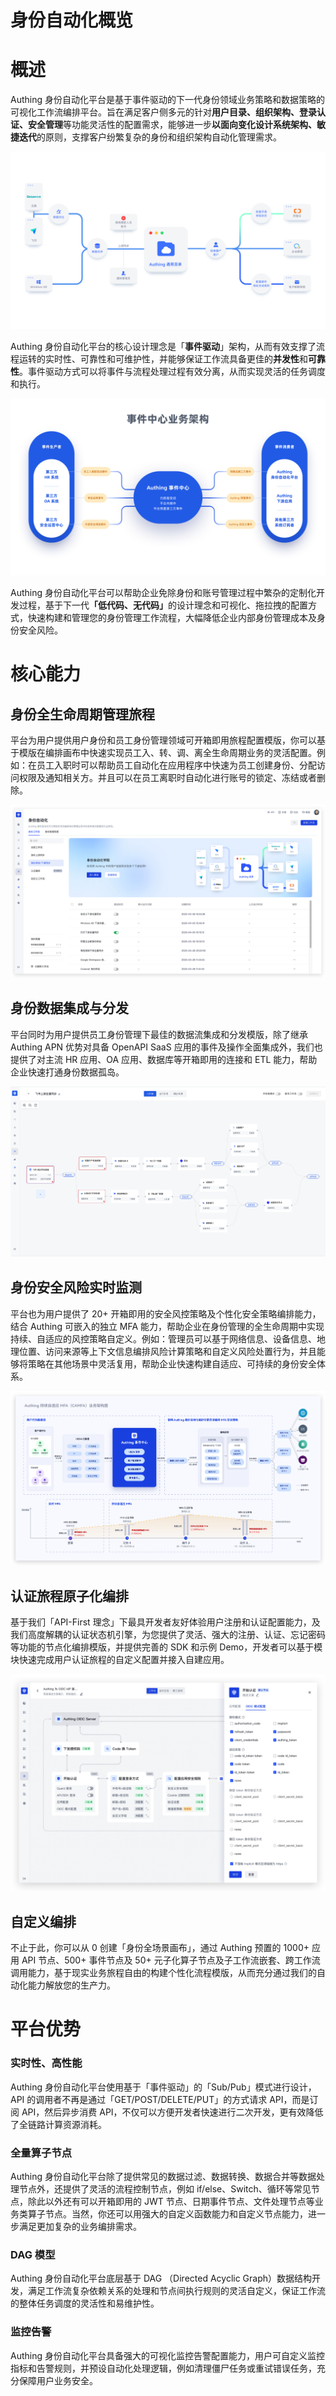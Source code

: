 # 身份自动化概览

# 概述

Authing 身份自动化平台是基于事件驱动的下一代身份领域业务策略和数据策略的可视化工作流编排平台。旨在满足客户侧多元的针对<strong>用户</strong><strong>目录、组织架构、登录认证、安全</strong><strong>管理</strong>等功能灵活性的配置需求，能够进一步<strong>以面向变化设计系统架构、</strong><strong>敏捷</strong><strong>迭代</strong>的原则，支撑客户纷繁复杂的身份和组织架构自动化管理需求。

![](static/AV3tbyIz3oSvhNxcAy4cCuKDnJg.png)

Authing 身份自动化平台的核心设计理念是「<strong>事件驱动</strong>」架构，从而有效支撑了流程运转的实时性、可靠性和可维护性，并能够保证工作流具备更佳的<strong>并发性</strong>和<strong>可靠性</strong>。事件驱动方式可以将事件与流程处理过程有效分离，从而实现灵活的任务调度和执行。

![](static/RhjHb7i17obfYtxc50EcIySunmb.png)

Authing 身份自动化平台可以帮助企业免除身份和账号管理过程中繁杂的定制化开发过程，基于下一代<strong>「</strong><strong>低代码</strong><strong>、无代码」</strong>的设计理念和可视化、拖拉拽的配置方式，快速构建和管理您的身份管理工作流程，大幅降低企业内部身份管理成本及身份安全风险。

# 核心能力

## 身份全生命周期管理旅程

平台为用户提供用户身份和员工身份管理领域可开箱即用旅程配置模版，你可以基于模版在编排画布中快速实现员工入、转、调、离全生命周期业务的灵活配置。例如：在员工入职时可以帮助员工自动化在应用程序中快速为员工创建身份、分配访问权限及通知相关方。并且可以在员工离职时自动化进行账号的锁定、冻结或者删除。

![](static/boxcnBiy4ZMOcL90PFtiGBL9Acc.png)

## 身份数据集成与分发

平台同时为用户提供员工身份管理下最佳的数据流集成和分发模版，除了继承 Authing APN 优势对具备 OpenAPI SaaS 应用的事件及操作全面集成外，我们也提供了对主流 HR 应用、OA 应用、数据库等开箱即用的连接和 ETL 能力，帮助企业快速打通身份数据孤岛。

![](static/boxcnEpWJ7EJeWGfguJPkcE66gd.png)

## 身份安全风险实时监测

平台也为用户提供了 20+ 开箱即用的安全风控策略及个性化安全策略编排能力，结合 Authing 可嵌入的独立 MFA 能力，帮助企业在身份管理的全生命周期中实现持续、自适应的风控策略自定义。例如：管理员可以基于网络信息、设备信息、地理位置、访问来源等上下文信息编排风险计算策略和自定义风险处置行为，并且能够将策略在其他场景中灵活复用，帮助企业快速构建自适应、可持续的身份安全体系。

![](static/Lm8Gb7eltoBKkUxGWjacsY3NnCA.png)

## 认证旅程原子化编排

基于我们「API-First 理念」下最具开发者友好体验用户注册和认证配置能力，及我们高度解耦的认证状态机引擎，为您提供了灵活、强大的注册、认证、忘记密码等功能的节点化编排模版，并提供完善的 SDK 和示例 Demo，开发者可以基于模块快速完成用户认证旅程的自定义配置并接入自建应用。

![](static/boxcntac9zzc3ksn8rdS9O8p2Mf.png)

## 自定义编排

不止于此，你可以从 0 创建「身份全场景画布」，通过 Authing 预置的 1000+ 应用 API 节点、500+ 事件节点及 50+ 元子化算子节点及子工作流嵌套、跨工作流调用能力，基于现实业务旅程自由的构建个性化流程模版，从而充分通过我们的自动化能力解放您的生产力。

# 平台优势

### 实时性、高性能

Authing 身份自动化平台使用基于「事件驱动」的「Sub/Pub」模式进行设计，API 的调用者不再是通过「GET/POST/DELETE/PUT」的方式请求 API，而是订阅 API，然后异步消费 API，不仅可以方便开发者快速进行二次开发，更有效降低了全链路计算资源消耗。

### 全量算子节点

Authing 身份自动化平台除了提供常见的数据过滤、数据转换、数据合并等数据处理节点外，还提供了灵活的流程控制节点，例如 if/else、Switch、循环等常见节点，除此以外还有可以开箱即用的 JWT 节点、日期事件节点、文件处理节点等业务类算子节点。当然，你还可以用强大的自定义函数能力和自定义节点能力，进一步满足更加复杂的业务编排需求。

### DAG 模型

Authing 身份自动化平台底层基于 DAG （Directed Acyclic Graph）数据结构开发，满足工作流复杂依赖关系的处理和节点间执行规则的灵活自定义，保证工作流的整体任务调度的灵活性和易维护性。

### 监控告警

Authing 身份自动化平台具备强大的可视化监控告警配置能力，用户可自定义监控指标和告警规则，并预设自动化处理逻辑，例如清理僵尸任务或重试错误任务，充分保障用户业务安全。
